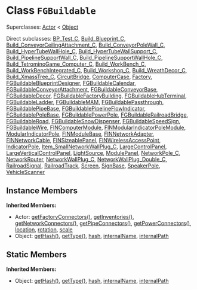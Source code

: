 # Class <code>FGBuildable</code>

Superclasses: <a href="Actor.md">Actor</a> < <a href="Object.md">Object</a>

Direct subclasses: <a href="BP_Test_C.md">BP_Test_C</a>, <a href="Build_Blueprint_C.md">Build_Blueprint_C</a>, <a href="Build_ConveyorCeilingAttachment_C.md">Build_ConveyorCeilingAttachment_C</a>, <a href="Build_ConveyorPoleWall_C.md">Build_ConveyorPoleWall_C</a>, <a href="Build_HyperTubeWallHole_C.md">Build_HyperTubeWallHole_C</a>, <a href="Build_HyperTubeWallSupport_C.md">Build_HyperTubeWallSupport_C</a>, <a href="Build_PipelineSupportWall_C.md">Build_PipelineSupportWall_C</a>, <a href="Build_PipelineSupportWallHole_C.md">Build_PipelineSupportWallHole_C</a>, <a href="Build_TetrominoGame_Computer_C.md">Build_TetrominoGame_Computer_C</a>, <a href="Build_WorkBench_C.md">Build_WorkBench_C</a>, <a href="Build_WorkBenchIntegrated_C.md">Build_WorkBenchIntegrated_C</a>, <a href="Build_Workshop_C.md">Build_Workshop_C</a>, <a href="Build_WreathDecor_C.md">Build_WreathDecor_C</a>, <a href="Build_XmassTree_C.md">Build_XmassTree_C</a>, <a href="CircuitBridge.md">CircuitBridge</a>, <a href="ComputerCase.md">ComputerCase</a>, <a href="Factory.md">Factory</a>, <a href="FGBuildableBlueprintDesigner.md">FGBuildableBlueprintDesigner</a>, <a href="FGBuildableCalendar.md">FGBuildableCalendar</a>, <a href="FGBuildableConveyorAttachment.md">FGBuildableConveyorAttachment</a>, <a href="FGBuildableConveyorBase.md">FGBuildableConveyorBase</a>, <a href="FGBuildableDecor.md">FGBuildableDecor</a>, <a href="FGBuildableFactoryBuilding.md">FGBuildableFactoryBuilding</a>, <a href="FGBuildableHubTerminal.md">FGBuildableHubTerminal</a>, <a href="FGBuildableLadder.md">FGBuildableLadder</a>, <a href="FGBuildableMAM.md">FGBuildableMAM</a>, <a href="FGBuildablePassthrough.md">FGBuildablePassthrough</a>, <a href="FGBuildablePipeBase.md">FGBuildablePipeBase</a>, <a href="FGBuildablePipelineFlowIndicator.md">FGBuildablePipelineFlowIndicator</a>, <a href="FGBuildablePoleBase.md">FGBuildablePoleBase</a>, <a href="FGBuildablePowerPole.md">FGBuildablePowerPole</a>, <a href="FGBuildableRailroadBridge.md">FGBuildableRailroadBridge</a>, <a href="FGBuildableRoad.md">FGBuildableRoad</a>, <a href="FGBuildableSnowDispenser.md">FGBuildableSnowDispenser</a>, <a href="FGBuildableSpeedSign.md">FGBuildableSpeedSign</a>, <a href="FGBuildableWire.md">FGBuildableWire</a>, <a href="FINComputerModule.md">FINComputerModule</a>, <a href="FINModularIndicatorPoleModule.md">FINModularIndicatorPoleModule</a>, <a href="ModularIndicatorPole.md">ModularIndicatorPole</a>, <a href="FINModuleBase.md">FINModuleBase</a>, <a href="FINNetworkAdapter.md">FINNetworkAdapter</a>, <a href="FINNetworkCable.md">FINNetworkCable</a>, <a href="FINSizeablePanel.md">FINSizeablePanel</a>, <a href="FINWirelessAccessPoint.md">FINWirelessAccessPoint</a>, <a href="IndicatorPole.md">IndicatorPole</a>, <a href="Item_SmallNetworkWallPlug_C.md">Item_SmallNetworkWallPlug_C</a>, <a href="LargeControlPanel.md">LargeControlPanel</a>, <a href="LargeVerticalControlPanel.md">LargeVerticalControlPanel</a>, <a href="LightSource.md">LightSource</a>, <a href="ModulePanel.md">ModulePanel</a>, <a href="NetworkPole_C.md">NetworkPole_C</a>, <a href="NetworkRouter.md">NetworkRouter</a>, <a href="NetworkWallPlug_C.md">NetworkWallPlug_C</a>, <a href="NetworkWallPlug_Double_C.md">NetworkWallPlug_Double_C</a>, <a href="RailroadSignal.md">RailroadSignal</a>, <a href="RailroadTrack.md">RailroadTrack</a>, <a href="Screen.md">Screen</a>, <a href="SignBase.md">SignBase</a>, <a href="SpeakerPole.md">SpeakerPole</a>, <a href="VehicleScanner.md">VehicleScanner</a>


## Instance Members
<b>Inherited Members:</b>
- Actor: <a href="Actor.md#user-content-get-factory-connectors">getFactoryConnectors()</a>, <a href="Actor.md#user-content-get-inventories">getInventories()</a>, <a href="Actor.md#user-content-get-network-connectors">getNetworkConnectors()</a>, <a href="Actor.md#user-content-get-pipe-connectors">getPipeConnectors()</a>, <a href="Actor.md#user-content-get-power-connectors">getPowerConnectors()</a>, <a href="Actor.md#user-content-location">location</a>, <a href="Actor.md#user-content-rotation">rotation</a>, <a href="Actor.md#user-content-scale">scale</a>
- Object: <a href="Object.md#user-content-get-hash">getHash()</a>, <a href="Object.md#user-content-get-type">getType()</a>, <a href="Object.md#user-content-hash">hash</a>, <a href="Object.md#user-content-internal-name">internalName</a>, <a href="Object.md#user-content-internal-path">internalPath</a>
## Static Members
<b>Inherited Members:</b>
- Object: <a href="Object.md#user-content-s-get-hash">getHash()</a>, <a href="Object.md#user-content-s-get-type">getType()</a>, <a href="Object.md#user-content-s-hash">hash</a>, <a href="Object.md#user-content-s-internal-name">internalName</a>, <a href="Object.md#user-content-s-internal-path">internalPath</a>